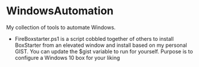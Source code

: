 # WindowsAutomation

My collection of tools to automate Windows.

* FireBoxstarter.ps1 is a script cobbled together of others to install BoxStarter from an elevated window and install based on my personal GIST.  You can update the $gist variable to run for yourself.  Purpose is to configure a Windows 10 box for your liking